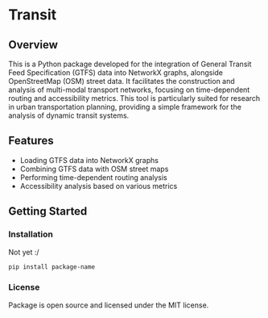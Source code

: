 # Transit

## Overview
This is a Python package developed for the integration of General Transit Feed Specification (GTFS) data into NetworkX graphs, alongside OpenStreetMap (OSM) street data. It facilitates the construction and analysis of multi-modal transport networks, focusing on time-dependent routing and accessibility metrics. This tool is particularly suited for research in urban transportation planning, providing a simple framework for the analysis of dynamic transit systems.

## Features
- Loading GTFS data into NetworkX graphs
- Combining GTFS data with OSM street maps
- Performing time-dependent routing analysis
- Accessibility analysis based on various metrics

## Getting Started

### Installation
Not yet :/
```bash
pip install package-name
```
### License
Package is open source and licensed under the MIT license. 
